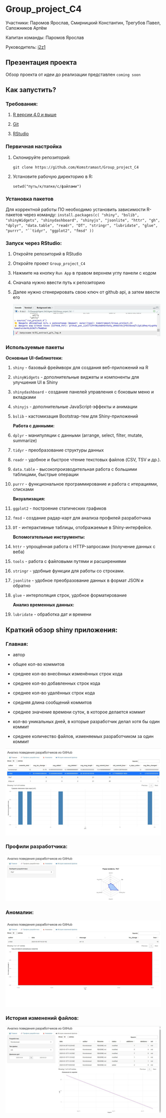 # Group_project_C4

Участники: Паромов Ярослав, Смирницкий Константин, Трегубов Павел, Сапожников Артём

Капитан команды: Паромов Ярослав

Руководитель: [i2z1](https://github.com/i2z1)

## **Презентация проекта**

Обзор проекта от идеи до реализации представлен `coming soon`

## **Как запустить?**

### **Требования:**

1.  [R версии 4.0 и выше](https://www.r-project.org/)

2.  [Git](https://git-scm.com/)

3.  [RStudio](https://posit.co/download/rstudio-desktop/)

### Первичная настройка

1.  Склонируйте репозиторий:

    `git clone https://github.com/Komstramast/Group_project_C4`

2.  Установите рабочую директорию в R:

    `setwd("путь/к/папке/с/файлами")`

### **Установка пакетов**

Для корректной работы ПО необходимо установить зависимости R-пакетов через команду: ``` install.packages(c( "shiny", "bslib", "shinyWidgets", "shinydashboard", "shinyjs", "jsonlite", "httr", "gh", "dplyr", "data.table", "readr", "DT", "stringr", "lubridate", "glue", "purrr", "``tidyr", "ggplot2", "fmsd" )) ```

### **Запуск через RStudio:**

1.  Откройте репозиторий в RStudio

2.  Откройте проект `Group_project_C4`

3.  Нажмите на кнопку `Run App` в правом верхнем углу панели с кодом

4.  Сначала нужно ввести путь к репозиторию

5.  Далее нужно сгенерировать свою ключ от github api, а затем ввести его

    ![](images/clipboard-1073662633.png)

### **Используемые пакеты**

**Основные UI-библиотеки:**

1.  `shiny` - базовый фреймворк для создания веб-приложений на R

2.  `shinyWidgets` - дополнительные виджеты и компоненты для улучшения UI в Shiny

3.  `shinydashboard` - создание панелей управления с боковым меню и вкладками

4.  `shinyjs` - дополнительные JavaScript-эффекты и анимации

5.  `bslib` - кастомизация Bootstrap-тем для Shiny-приложений

    **Работа с данными:**

6.  `dplyr` - манипуляции с данными (arrange, select, filter, mutate, summarize)

7.  `tidyr` - преобразование структуры данных

8.  `readr` - удобное и быстрое чтение текстовых файлов (CSV, TSV и др.).

9.  `data.table` - высокопроизводительная работа с большими таблицами, быстрые операции

10. `purrr` - функциональное программирование и работа с итерациями, списками

    **Визуализация:**

11. `ggplot2` - построение статических графиков

12. `fmsd` - создание радар-карт для анализа профилей разработчика

13. `DT` - интерактивные таблицы, отображаемые в Shiny-интерфейсе.

    **Вспомогательные инструменты:**

14. `httr` - упрощённая работа с HTTP-запросами (получение данных с веба)

15. `tools` - работа с файловыми путями и расширениями

16. `stringr` - удобные функции для работы со строками.

17. `jsonlite` - удобное преобразование данных в формат JSON и обратно

18. `glue` - интерполяция строк, удобное форматирование

    **Анализ временных данных:**

19. `lubridate` - обработка дат и времени

## Краткий обзор shiny приложения:

### Главная:

-   автор

-   общее кол-во коммитов

-   среднее кол-во внесённых изменённых строк кода

-   среднее кол-во добавленных строк кода

-   среднее кол-во удалённых строк кода

-   средняя длина сообщений коммитов

-   среднее значение времени суток, в которое делается коммит

<!-- -->

-   кол-во уникальных дней, в которые разработчик делал хотя бы один коммит

<!-- -->

-   среднее количество файлов, изменяемых разработчиком за один коммит

![](images/clipboard-2302869978.png)

### Профили разработчика:

![](images/clipboard-3901862752.png)

### Аномалии:

![](images/clipboard-2037617770.png)

### История изменений файлов:

![](images/clipboard-87610234.png)
